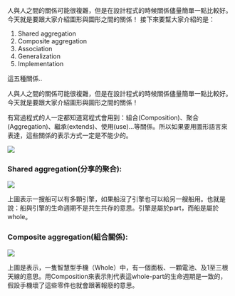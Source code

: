 人與人之間的關係可能很複雜，但是在設計程式的時候關係儘量簡單一點比較好。今天就是要跟大家介紹圖形與圖形之間的關係！
接下來要幫大家介紹的是：
  
1. Shared aggregation
2. Composite aggregation
3. Association
4. Generalization
5. Implementation
  
這五種關係..
  
人與人之間的關係可能很複雜，但是在設計程式的時候關係儘量簡單一點比較好。今天就是要跟大家介紹圖形與圖形之間的關係！
  
有寫過程式的人一定都知道寫程式會用到：組合(Composition)、聚合(Aggregation)、繼承(extends)、使用(use)…等關係。所以如果要用圖形語言來表達，這些關係的表示方式一定是不能少的。
  
![][Relation]
  
### Shared aggregation(分享的聚合):
  
![][SharedAggregation]
  
上圖表示一搜船可以有多顆引擎，如果船沒了引擎也可以給另一艘船用。也就是說：船與引擎的生命週期不是共生共存的意思。引擎是屬於part，而船是屬於whole。
  
### Composite aggregation(組合關係):
  
![][CompositeAggregation]
  
上圖是表示，一隻智慧型手機（Whole）中，有一個面板、一顆電池、及1至三根天線的意思。用Composition來表示則代表這whole-part的生命週期是一致的，假設手機壞了這些零件也就會跟著報廢的意思。
  

[Relation]: <https://www.dropbox.com/s/m8lmfhz1ajcsbxd/Day17-UML_relation.png?dl=1>
[SharedAggregation]: <https://www.dropbox.com/s/3ovf1s72om7zsrr/Day17-UML_shared_aggregation.png?dl=1>
[CompositeAggregation]: <https://www.dropbox.com/s/hoszbwvcazf4rxy/Day17-UML_composite_aggregation.png?dl=1>